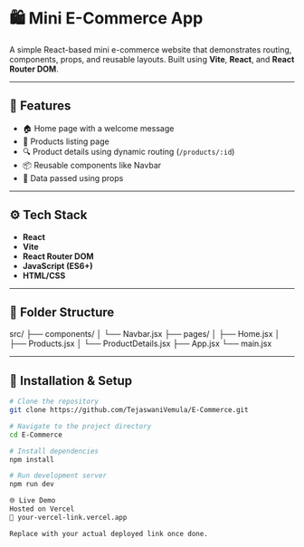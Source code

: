 # 🛍️ Mini E-Commerce App

A simple React-based mini e-commerce website that demonstrates routing, components, props, and reusable layouts. Built using **Vite**, **React**, and **React Router DOM**.

---

## 🚀 Features

- 🏠 Home page with a welcome message  
- 🛒 Products listing page  
- 🔍 Product details using dynamic routing (`/products/:id`)  
- 📦 Reusable components like Navbar  
- 🧠 Data passed using props

---

## ⚙️ Tech Stack

- **React**
- **Vite**
- **React Router DOM**
- **JavaScript (ES6+)**
- **HTML/CSS**

---

## 📁 Folder Structure

src/
├── components/
│ └── Navbar.jsx
├── pages/
│ ├── Home.jsx
│ ├── Products.jsx
│ └── ProductDetails.jsx
├── App.jsx
└── main.jsx

---

## 🧪 Installation & Setup

```bash
# Clone the repository
git clone https://github.com/TejaswaniVemula/E-Commerce.git

# Navigate to the project directory
cd E-Commerce

# Install dependencies
npm install

# Run development server
npm run dev

🌐 Live Demo
Hosted on Vercel
🔗 your-vercel-link.vercel.app

Replace with your actual deployed link once done.
